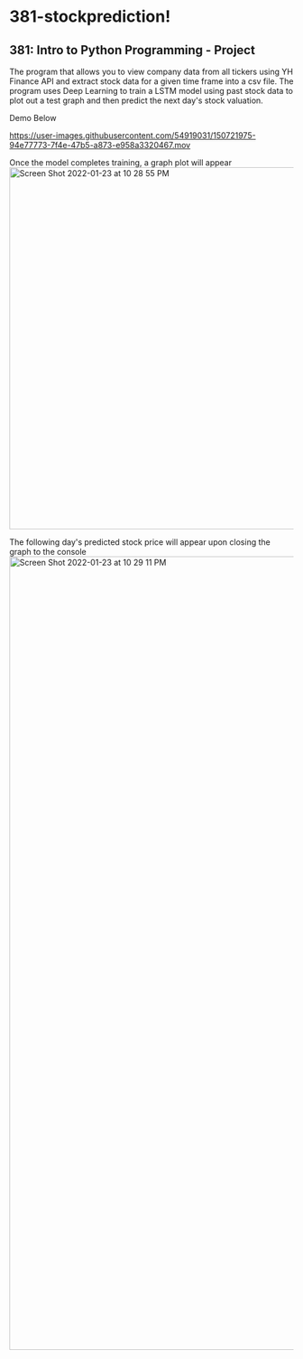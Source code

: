 # 381-stockprediction!
## 381: Intro to Python Programming - Project

The program that allows you to view company data from all tickers using YH Finance API and extract stock data for a given time frame into a csv file. 
The program uses Deep Learning to train a LSTM model using past stock data to plot out a test graph and then predict the next day's stock valuation. 

Demo Below 

https://user-images.githubusercontent.com/54919031/150721975-94e77773-7f4e-47b5-a873-e958a3320467.mov


Once the model completes training, a graph plot will appear
<img width="641" alt="Screen Shot 2022-01-23 at 10 28 55 PM" src="https://user-images.githubusercontent.com/54919031/150721759-1a6e80e3-e24d-4dd6-b27e-98a1b2c7cce4.png">

The following day's predicted stock price will appear upon closing the graph to the console
<img width="1405" alt="Screen Shot 2022-01-23 at 10 29 11 PM" src="https://user-images.githubusercontent.com/54919031/150721769-0e8ff57d-8497-40ef-aa1a-b74299c9ad55.png">

